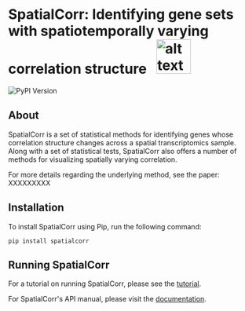 # SpatialCorr: Identifying gene sets with spatiotemporally varying correlation structure &nbsp; <img src="https://raw.githubusercontent.com/deweylab/CellO/master/cello.png" alt="alt text" width="70px" height="70px">
  
![PyPI Version](https://img.shields.io/pypi/v/spatialcorr)

## About

SpatialCorr is a set of statistical methods for identifying genes whose correlation structure changes across a spatial transcriptomics sample. Along with a set of statistical tests, SpatialCorr also offers a number of methods for visualizing spatially varying correlation.

For more details regarding the underlying method, see the paper: XXXXXXXXX

## Installation

To install SpatialCorr using Pip, run the following command:

`pip install spatialcorr`

## Running SpatialCorr

For a tutorial on running SpatialCorr, please see the [tutorial](). 

For SpatialCorr's API manual, please visit the [documentation]().



